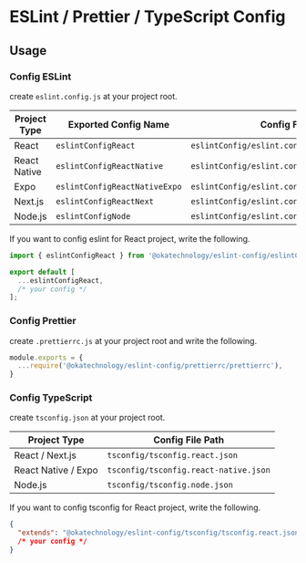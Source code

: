 # ESLint / Prettier / TypeScript Config

## Usage

### Config ESLint

create `eslint.config.js` at your project root.

| Project Type | Exported Config Name | Config File Path   |
| ------------ | ------------------- | --------------- |
| React | `eslintConfigReact` | `eslintConfig/eslint.config.react.js` |
| React Native | `eslintConfigReactNative` | `eslintConfig/eslint.config.reactNative.js` |
| Expo | `eslintConfigReactNativeExpo` | `eslintConfig/eslint.config.reactNativeExpo.js` |
| Next.js | `eslintConfigReactNext` | `eslintConfig/eslint.config.reactNext.js` |
| Node.js | `eslintConfigNode` | `eslintConfig/eslint.config.node.js` |

If you want to config eslint for React project, write the following.

```javascript:.eslint.config.js
import { eslintConfigReact } from '@okatechnology/eslint-config/eslintConfig/eslint.config.react.js';

export default [
  ...eslintConfigReact,
  /* your config */
];
```

### Config Prettier

create `.prettierrc.js` at your project root and write the following.

```javascript:.prettierrc.js
module.exports = {
  ...require('@okatechnology/eslint-config/prettierrc/prettierrc'),
}
```

### Config TypeScript

create `tsconfig.json` at your project root.

| Project Type | Config File Path |
| ------------ | --------------- |
| React / Next.js | `tsconfig/tsconfig.react.json` |
| React Native / Expo | `tsconfig/tsconfig.react-native.json` |
| Node.js | `tsconfig/tsconfig.node.json` |

If you want to config tsconfig for React project, write the following.

```json:tsconfig.json
{
  "extends": "@okatechnology/eslint-config/tsconfig/tsconfig.react.json",
  /* your config */
}
```

